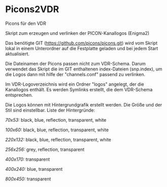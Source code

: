 # Picons2VDR
Picons für den VDR

Skript zum erzeugen und verlinken der PICON-Kanallogos (Enigma2)

Das benötigte GIT (https://github.com/picons/picons.git) wird vom
Skript lokal in einem Unterordner auf die Festplatte geladen und bei
jedem Start aktualisiert.

Die Dateinamen der Picons passen nicht zum VDR-Schema. Darum verwendet das Skript
die im GIT enthaltenen index-Dateien (snp.index), um die Logos dann mit hilfe der
"channels.conf" passend zu verlinken.

Im VDR-Logoverzeichnis wird ein Ordner "logos" angelegt, der die Kanallogos enthält.
Es werden Symlinks erstellt, die dem VDR-Schema entsprechen.

Die Logos können mit Hintergrundgrafik erstellt werden. Die Größe und der Stil
sind einstellbar. Liste der Hintergründe:

_70x53:_
black, blue, reflection, transparent, white

_100x60:_
black, blue, reflection, transparent, white

_220x132:_
black, blue, reflection, transparent, white

_256x256:_
grey, reflection, transparent

_400x170:_
transparent

_400x240:_
blue, transparent

_800x450:_
transparent

